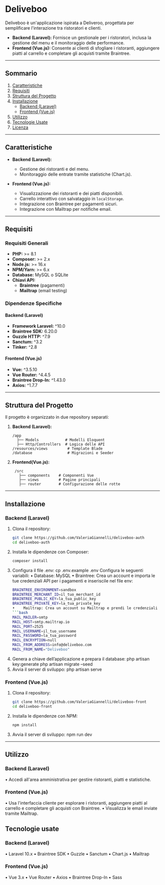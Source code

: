 # **Deliveboo**

Deliveboo è un'applicazione ispirata a Deliveroo, progettata per semplificare l'interazione tra ristoratori e clienti.  
- **Backend (Laravel):** Fornisce un gestionale per i ristoratori, inclusa la gestione del menu e il monitoraggio delle performance.  
- **Frontend (Vue.js):** Consente ai clienti di sfogliare i ristoranti, aggiungere piatti al carrello e completare gli acquisti tramite Braintree.

---

## Sommario
1. [Caratteristiche](#caratteristiche)
2. [Requisiti](#requisiti)
3. [Struttura del Progetto](#struttura-del-progetto)
4. [Installazione](#installazione)
   - [Backend (Laravel)](#backend-laravel)
   - [Frontend (Vue.js)](#frontend-vuejs)
5. [Utilizzo](#utilizzo)
6. [Tecnologie Usate](#tecnologie-usate)
7. [Licenza](#licenza)

---


## Caratteristiche

- **Backend (Laravel):**
  - Gestione dei ristoranti e del menu.
  - Monitoraggio delle entrate tramite statistiche (Chart.js).

- **Frontend (Vue.js):**
  - Visualizzazione dei ristoranti e dei piatti disponibili.
  - Carrello interattivo con salvataggio in `localStorage`.
  - Integrazione con Braintree per pagamenti sicuri.
  - Integrazione con Mailtrap per notifiche email.

---

## Requisiti

### Requisiti Generali
- **PHP:** >= 8.1  
- **Composer:** >= 2.x  
- **Node.js:** >= 16.x  
- **NPM/Yarn:** >= 6.x  
- **Database:** MySQL o SQLite  
- **Chiavi API:**  
  - **Braintree** (pagamenti)  
  - **Mailtrap** (email testing)

### Dipendenze Specifiche

#### **Backend (Laravel)**

- **Framework Laravel:** ^10.0
- **Braintree SDK:** 6.20.0
- **Guzzle HTTP:** ^7.9
- **Sanctum:** ^3.2
- **Tinker:** ^2.8

#### **Frontend (Vue.js)**

- **Vue:** ^3.5.10
- **Vue Router:** ^4.4.5
- **Braintree Drop-In:** ^1.43.0
- **Axios:** ^1.7.7

---

## Struttura del Progetto

Il progetto è organizzato in due repository separati:  

1. **Backend (Laravel):**
   ```plaintext
   /app
     ├── Models            # Modelli Eloquent
     ├── Http/Controllers  # Logica delle API
   /resources/views         # Template Blade
   /database                # Migrazioni e Seeder

2. **Frontend(Vue.js):**
   ```plaintext
    /src
      ├── components    # Componenti Vue
      ├── views         # Pagine principali
      ├── router        # Configurazione delle rotte

---

## Installazione

### Backend (Laravel)

1. Clona il repository:
   ```bash
   git clone https://github.com/ValeriaGiannelli/deliveboo-auth
   cd deliveboo-auth

2. Installa le dipendenze con Composer:
   ```bash
   composer install
3. Configura il file .env:
   cp .env.example .env
   Configura le seguenti variabili:
   •	Database: MySQL
   •	Braintree: Crea un account e importa le tue credenziali API per i pagamenti e inseriscile nel file env:
   ```bash
   BRAINTREE_ENVIRONMENT=sandbox
   BRAINTREE_MERCHANT_ID=il_tuo_merchant_id
   BRAINTREE_PUBLIC_KEY=la_tua_public_key
   BRAINTREE_PRIVATE_KEY=la_tua_private_key
   •	Mailtrap: Crea un account su Mailtrap e prendi le credenziali SMTP dalla tua inbox di Mailtrap. Aggiungi queste configurazioni nel file .env:
   ```bash
   MAIL_MAILER=smtp
   MAIL_HOST=smtp.mailtrap.io
   MAIL_PORT=2525
   MAIL_USERNAME=il_tuo_username
   MAIL_PASSWORD=la_tua_password
   MAIL_ENCRYPTION=null
   MAIL_FROM_ADDRESS=info@deliveboo.com
   MAIL_FROM_NAME="Deliveboo"
5. Genera a chiave dell’applicazione e prepara il database:
   php artisan key:generate 
   php artisan migrate –seed
6. Avvia il server di sviluppo:
   php artisan serve

### Frontend (Vue.js)

1. Clona il repository:
   ```bash
   git clone https://github.com/ValeriaGiannelli/deliveboo-front
   cd deliveboo-front

2. Installa le dipendenze con NPM:
   ```bash
   npm install
3. Avvia il server di sviluppo:
   npm run dev	

---

## Utilizzo

### Backend (Laravel)
•	Accedi all'area amministrativa per gestire ristoranti, piatti e statistiche.

### Frontend (Vue.js)
•	Usa l'interfaccia cliente per esplorare i ristoranti, aggiungere piatti al carrello e completare gli acquisti con Braintree.
•	Visualizza le email inviate tramite Mailtrap.

## Tecnologie usate

### Backend (Laravel)
•	Laravel 10.x
•	Braintree SDK
•	Guzzle
•	Sanctum
•	Chart.js
•	Mailtrap
### Frontend (Vue.js)
•	Vue 3.x
•	Vue Router
•	Axios
•	Braintree Drop-In
•	Sass
